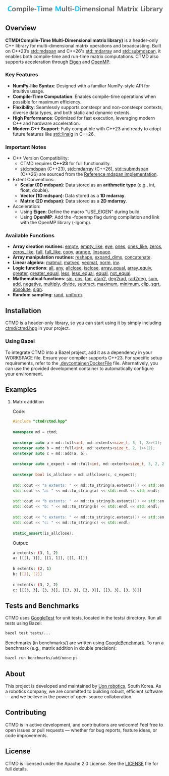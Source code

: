 <div align="center">
  <img src="logo.png" width="800" alt="Compile-Time Multi-Dimensional Matrix Library" />
</div>

## Overview
**CTMD(Compile-Time Multi-Dimensional matrix library)** is a header-only C++ library for multi-dimensional matrix operations and broadcasting. Built on C++23’s [std::mdspan](https://en.cppreference.com/w/cpp/container/mdspan) and C++26's [std::mdarray](https://www.open-std.org/jtc1/sc22/wg21/docs/papers/2022/p1684r2.html) and [std::submdspan](https://www.open-std.org/jtc1/sc22/wg21/docs/papers/2023/p2630r4.html), it enables both compile-time and run-time matrix computations. CTMD also supports acceleration through [Eigen](https://eigen.tuxfamily.org/) and [OpenMP](https://www.openmp.org/).

### Key Features
- **NumPy-like Syntax**: Designed with a familiar NumPy-style API for intuitive usage.
- **Compile-Time Computation**: Enables compile-time operations when possible for maximum efficiency.
- **Flexibility**: Seamlessly supports constexpr and non-constexpr contexts, diverse data types, and both static and dynamic extents.
- **High Performance**: Optimized for fast execution, leveraging modern C++ and hardware acceleration.
- **Modern C++ Support**: Fully compatible with C++23 and ready to adopt future features like [std::linalg](https://www.open-std.org/jtc1/sc22/wg21/docs/papers/2023/p1673r12.html) in C++26.

### Important Notes
- C++ Version Compatibility:
  - CTMD requires **C++23** for full functionality.
  - [std::mdspan](https://en.cppreference.com/w/cpp/container/mdspan) (C++23), [std::mdarray](https://www.open-std.org/jtc1/sc22/wg21/docs/papers/2022/p1684r2.html) (C++26), [std::submdspan](https://www.open-std.org/jtc1/sc22/wg21/docs/papers/2023/p2630r4.html) (C++26) are sourced from the [Reference mdspan implementation](https://github.com/kokkos/mdspan).
- Extent Conventions:
  - **Scalar (0D mdspan)**: Data stored as an **arithmetic type** (e.g., int, float, double).
  - **Vector (1D mdspan)**: Data stored as a **1D mdarray**.
  - **Matrix (2D mdspan)**: Data stored as a **2D mdarray**.
- Acceleration:
  - Using **Eigen**: Define the macro "USE_EIGEN" during build.
  - Using **OpenMP**: Add the -fopenmp flag during compilation and link with the OpenMP library (-lgomp).

### Available Functions
- **Array creation routines**: [empty](ctmd/ctmd_empty.hpp), [empty_like](ctmd/ctmd_empty_like.hpp), [eye](ctmd/ctmd_eye.hpp), [ones](ctmd/ctmd_ones.hpp), [ones_like](ctmd/ctmd_ones_like.hpp), [zeros](ctmd/ctmd_zeros.hpp), [zeros_like](ctmd/ctmd_zeros_like.hpp), [full](ctmd/ctmd_full.hpp), [full_like](ctmd/ctmd_full_like.hpp), [copy](ctmd/ctmd_copy.hpp), [arange](ctmd/ctmd_arange.hpp), [linspace](ctmd/ctmd_linspace.hpp).
- **Array manipulation routines**: [reshape](ctmd/ctmd_reshape.hpp), [expand_dims](ctmd/ctmd_expand_dims.hpp), [concatenate](ctmd/ctmd_concatenate.hpp).
- **Linear algebra**: [matmul](ctmd/linalg/ctmd_linalg_matmul.hpp), [matvec](ctmd/linalg/ctmd_linalg_matvec.hpp), [vecmat](ctmd/linalg/ctmd_linalg_vecmat.hpp), [norm](ctmd/linalg/ctmd_linalg_norm.hpp), [inv](ctmd/linalg/ctmd_linalg_inv.hpp).
- **Logic functions**: [all](ctmd/ctmd_all.hpp), [any](ctmd/ctmd_any.hpp), [allclose](ctmd/ctmd_allclose.hpp), [isclose](ctmd/ctmd_isclose.hpp), [array_equal](ctmd/ctmd_array_equal.hpp), [array_equiv](ctmd/ctmd_array_equiv.hpp), [greater](ctmd/ctmd_greater.hpp), [greater_equal](ctmd/ctmd_greater_equal.hpp), [less](ctmd/ctmd_less.hpp), [less_equal](ctmd/ctmd_less_equal.hpp), [equal](ctmd/ctmd_equal.hpp), [not_equal](ctmd/ctmd_not_equal.hpp).
- **Mathematical functions**: [sin](ctmd/ctmd_sin.hpp), [cos](ctmd/ctmd_cos.hpp), [tan](ctmd/ctmd_tan.hpp), [atan2](ctmd/ctmd_atan2.hpp), [deg2rad](ctmd/ctmd_deg2rad.hpp), [rad2deg](ctmd/ctmd_rad2deg.hpp), [sum](ctmd/ctmd_sum.hpp), [add](ctmd/ctmd_add.hpp), [negative](ctmd/ctmd_negative.hpp), [multiply](ctmd/ctmd_multiply.hpp), [divide](ctmd/ctmd_divide.hpp), [subtract](ctmd/ctmd_subtract.hpp), [maximum](ctmd/ctmd_maximum.hpp), [minimum](ctmd/ctmd_minimum.hpp), [clip](ctmd/ctmd_clip.hpp), [sqrt](ctmd/ctmd_sqrt.hpp), [absolute](ctmd/ctmd_absolute.hpp), [sign](ctmd/ctmd_sign.hpp).
- **Random sampling**: [rand](ctmd/random/ctmd_random_rand.hpp), [uniform](ctmd/random/ctmd_random_uniform.hpp).

## Installation
CTMD is a header-only library, so you can start using it by simply including [ctmd/ctmd.hpp](ctmd/ctmd.hpp) in your project.

### Using Bazel
To integrate CTMD into a Bazel project, add it as a dependency in your WORKSPACE file. Ensure your compiler supports C++23. For specific setup requirements, refer to the [.devcontainer/DockerFile](.devcontainer/DockerFile) file. Alternatively, you can use the provided development container to automatically configure your environment.

## Examples

1. Matrix addition

    Code:
    ```cpp
    #include "ctmd/ctmd.hpp"

    namespace md = ctmd;

    constexpr auto a = md::full<int, md::extents<size_t, 3, 1, 2>>(1);
    constexpr auto b = md::full<int, md::extents<size_t, 2, 1>>(2);
    constexpr auto c = md::add(a, b);

    constexpr auto c_expect = md::full<int, md::extents<size_t, 3, 2, 2>>(3);

    constexpr bool is_allclose = md::allclose(c, c_expect);

    std::cout << "a extents: " << md::to_string(a.extents()) << std::endl;
    std::cout << "a: " << md::to_string(a) << std::endl << std::endl;

    std::cout << "b extents: " << md::to_string(b.extents()) << std::endl;
    std::cout << "b: " << md::to_string(b) << std::endl << std::endl;

    std::cout << "c extents: " << md::to_string(c.extents()) << std::endl;
    std::cout << "c: " << md::to_string(c) << std::endl;

    static_assert(is_allclose);
    ```

    Output:
    ```bash
    a extents: (3, 1, 2)
    a: [[[1, 1]], [[1, 1]], [[1, 1]]]

    b extents: (2, 1)
    b: [[2], [2]]

    c extents: (3, 2, 2)
    c: [[[3, 3], [3, 3]], [[3, 3], [3, 3]], [[3, 3], [3, 3]]]
    ```

## Tests and Benchmarks
CTMD uses [GoogleTest](https://github.com/google/googletest) for unit tests, located in the tests/ directory. Run all tests using Bazel:
```bash
bazel test tests/...
```

Benchmarks (in benchmarks/) are written using [GoogleBenchmark](https://github.com/google/benchmark). To run a benchmark (e.g., matrix addition in double precision):
```bash
bazel run benchmarks/add/none:ps
```

## About
This project is developed and maintained by [Uon robotics](https://uonrobotics.com/), South Korea.
As a robotics company, we are committed to building robust, efficient software — and we believe in the power of open-source collaboration.

## Contributing
CTMD is in active development, and contributions are welcome!
Feel free to open issues or pull requests — whether for bug reports, feature ideas, or code improvements.

## License
CTMD is licensed under the Apache 2.0 License. See the [LICENSE](LICENSE) file for full details.
